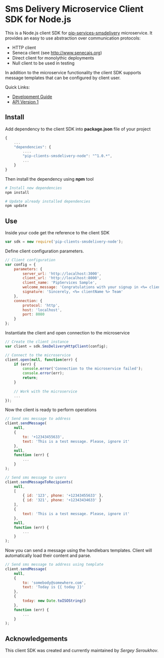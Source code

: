 # Sms Delivery Microservice Client SDK for Node.js

This is a Node.js client SDK for [pip-services-smsdelivery](https://github.com/pip-services-users/pip-services-smsdelivery-node) microservice.
It provides an easy to use abstraction over communication protocols:

* HTTP client
* Seneca client (see http://www.senecajs.org)
* Direct client for monolythic deployments
* Null client to be used in testing

In addition to the microservice functionality the client SDK supports message templates 
that can be configured by client user. 

<a name="links"></a> Quick Links:

* [Development Guide](doc/Development.md)
* [API Version 1](doc/NodeClientApiV1.md)

## Install

Add dependency to the client SDK into **package.json** file of your project
```javascript
{
    ...
    "dependencies": {
        ....
        "pip-clients-smsdelivery-node": "^1.0.*",
        ...
    }
}
```

Then install the dependency using **npm** tool
```bash
# Install new dependencies
npm install

# Update already installed dependencies
npm update
```

## Use

Inside your code get the reference to the client SDK
```javascript
var sdk = new require('pip-clients-smsdelivery-node');
```

Define client configuration parameters.

```javascript
// Client configuration
var config = {
    parameters: {
        server_url: 'http://localhost:3000',
        client_url: 'http://localhost:8000',
        client_name: 'PipServices Sample',
        welcome_message: 'Congratulations with your signup in <%= clientName %>!',
        signature: 'Sincerely, <%= clientName %> Team'
    },
    connection: {
        protocol: 'http',
        host: 'localhost', 
        port: 8080
    }
};
```

Instantiate the client and open connection to the microservice
```javascript
// Create the client instance
var client = sdk.SmsDeliveryHttpClient(config);

// Connect to the microservice
client.open(null, function(err) {
    if (err) {
        console.error('Connection to the microservice failed');
        console.error(err);
        return;
    }
    
    // Work with the microservice
    ...
});
```

Now the client is ready to perform operations
```javascript
// Send sms message to address
client.sendMessage(
    null,
    { 
        to: '+12343455633',
        text: 'This is a test message. Please, ignore it'
    },
    null,
    function (err) {
        ...
    }
);
```

```javascript
// Send sms message to users
client.sendMessageToRecipients(
    null,
    [
        { id: '123', phone: '+12343455633' },
        { id: '321', phone: '+12343434633' }
    ],
    { 
        text: 'This is a test message. Please, ignore it'
    },
    null,
    function (err) {
        ...
    }
);
```

Now you can send a message using the handlebars templates.
Client will automatically load their content and parse.

```javascript
// Send sms message to address using template
client.sendMessage(
    null,
    { 
        to: 'somebody@somewhere.com',
        text: 'Today is {{ today }}'
    },
    {
        today: new Date.toISOString()
    },
    function (err) {
        ...
    }
);
```

## Acknowledgements

This client SDK was created and currently maintained by *Sergey Seroukhov*.

